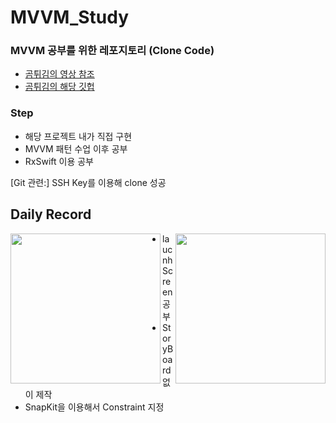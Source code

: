 # MVVM_Study
### MVVM 공부를 위한 레포지토리 (Clone Code)

- [곰튀김의 영상 참조](https://www.youtube.com/watch?v=M58LqynqQHc)
- [곰튀김의 해당 깃헙](https://github.com/iamchiwon/mvvm_final)



### Step

- 해당 프로젝트 내가 직접 구현
- MVVM 패턴 수업 이후 공부
- RxSwift 이용 공부

[Git 관련:]
SSH Key를 이용해 clone 성공



## Daily Record

<img src=https://user-images.githubusercontent.com/52390975/150630493-fd3e547d-2e2b-4fba-a06b-cb5b79ca6ea1.png width=240 align = left>

<img src=https://user-images.githubusercontent.com/52390975/150630609-2d182cfc-7e3e-47a3-824e-3a7cf6351458.png width=240 align = right>





- laucnhScreen 공부
- StoryBoard 없이 제작
- SnapKit을 이용해서 Constraint 지정
